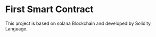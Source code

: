 # First Smart Contract

This project is based on solana Blockchain and developed by Solidity Language. 
